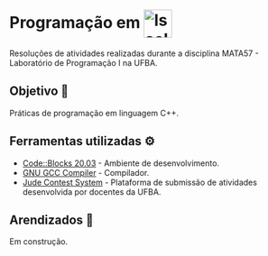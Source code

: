 
# Programação em <img align="center" alt= "Isael-C++" height ="50" width = "50" src="https://cdn.jsdelivr.net/gh/devicons/devicon/icons/cplusplus/cplusplus-line.svg" />

Resoluções de atividades realizadas durante a disciplina MATA57 - Laboratório de Programação I na UFBA.




## Objetivo :dart:

Práticas de programação em linguagem C++.


## Ferramentas utilizadas :gear:

 - [Code::Blocks 20.03](http://www.codeblocks.org/downloads/) - Ambiente de desenvolvimento.
 - [GNU GCC Compiler](https://gcc.gnu.org/) - Compilador. 
 - [Jude Contest System](http://200.128.51.30/#/contest/dashboard) - Plataforma de submissão de atividades desenvolvida por docentes da UFBA.


## Arendizados :memo:

Em construção.

